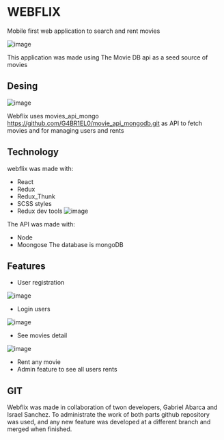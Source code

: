 # WEBFLIX

Mobile first web application to search and rent movies

![image](https://user-images.githubusercontent.com/75450403/116947506-4563f400-ac7d-11eb-9be8-f1f804292a08.png)

This application was made using The Movie DB api as a seed source of movies

## Desing

![image](https://user-images.githubusercontent.com/75450403/116947899-3893d000-ac7e-11eb-94ea-229ee8bde9fd.png)

Webflix uses movies_api_mongo https://github.com/G4BR1EL0/movie_api_mongodb.git as API to fetch movies and for managing users and rents

## Technology
webflix was made with:
- React
- Redux
- Redux_Thunk
- SCSS styles
- Redux dev tools
 ![image](https://user-images.githubusercontent.com/75450403/116948914-0637a200-ac81-11eb-926b-ab8fbf3d27c4.png)

The API was made with:
- Node
- Moongose
The database is mongoDB

## Features
- User registration

 ![image](https://user-images.githubusercontent.com/75450403/116948648-43e7fb00-ac80-11eb-9d73-e2652ce7a3f5.png)

- Login users

 ![image](https://user-images.githubusercontent.com/75450403/116948663-52361700-ac80-11eb-817f-083c7ff80e5f.png)

- See movies detail

 ![image](https://user-images.githubusercontent.com/75450403/116948691-6aa63180-ac80-11eb-99ad-8ac33cf60bda.png)

- Rent any movie
- Admin feature to see all users rents

## GIT
Webflix was made in collaboration of twon developers, Gabriel Abarca and Israel Sanchez. To administrate the work of both parts github repository was used, and any new feature was developed at a different branch and merged when finished.
